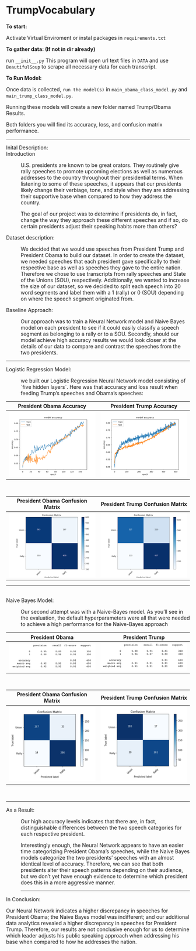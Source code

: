 # TrumpVocabulary

**To start:**

Activate Virtual Enviroment or instal packages in `requirements.txt`


**To gather data: (If not in dir already)**

run `__init__.py` This program will open url text files in `DATA` and use `BeautifulSoup` to scrape all necessary data for each transcript. 


**To Run Model:**

Once data is collected, `run the model(s)` in `main_obama_class_model.py` and `main_trump_class_model.py`. 

Running these models will create a new folder named Trump/Obama Results. 

Both folders you will find its accuracy, loss, and confusion matrix performance. 


---

<dl>
  <dt>Inital Description:</dt>
 
  <dt>Introduction</dt>
   <dd>

<p>U.S. presidents are known to be great orators. They routinely give rally speeches to promote upcoming elections as well as numerous addresses to the country throughout their presidential terms. When listening to some of these speeches, it appears that our presidents likely change their verbiage, tone, and style when they are addressing their supportive base when compared to how they address the country. </p>

<p>The goal of our project was to determine if presidents do, in fact, change the way they approach these different speeches and if so, do certain presidents adjust their speaking habits more than others?</p>
</dd>


 <dt>Dataset description: </dt>
  <dd>
  <p>We decided that we would use speeches from President Trump and President Obama to build our dataset. In order to create the dataset, we needed speeches that each president gave specifically to their respective base as well as speeches they gave to the entire nation. Therefore we chose to use transcripts from rally speeches and State of the Unions (SOU), respectively. Additionally, we wanted to increase the size of our dataset, so we decided to split each speech into 20 word segments and label them with a 1 (rally) or 0 (SOU) depending on where the speech segment originated from.</p>
</dd>

 <dt>Baseline Approach: </dt>
<dd>
  <p>Our approach was to train a Neural Network model and Naive Bayes model on each president to see if it could easily classify a speech segment as belonging to a rally or to a SOU. Secondly, should our model achieve high accuracy results we would look closer at the details of our data to compare and contrast the speeches from the two presidents.</p></dd>

---

 <dt>Logistic Regression Model: </dt>
 <dd>
  <p> we built our Logistic Regression Neural Network model consisting of `five hidden layers`. Here was that accuracy and loss result when feeding Trump’s speeches and Obama’s speeches:</p>
  <dd>
</dl>


President Obama Accuracy   |  President Trump Accuracy
:-------------------------:|:-------------------------:
![](RESULTS/ObamaAcc.png)  |  ![](RESULTS/TrumpAcc.png)


<dl><br></dl>

President Obama Confusion Matrix   |  President Trump Confusion Matrix
:-------------------------:|:-------------------------:
![](RESULTS/obamaM.png)  |  ![](RESULTS/trumpM.png)


---

<dl>
  <br>
<dt>Naive Bayes Model: </dt>
 <dd>
   
 <p>Our second attempt was with a Naive-Bayes model. As you’ll see in the evaluation, the default hyperparameters were all that were needed to achieve a high performance for the Naive-Bayes approach</p>
  <dd>
</dl>



President Obama |  President Trump
:-------------------------:|:-------------------------:
![](RESULTS/obamaNB.png)  |  ![](RESULTS/trumpNB.png)


<dl><br></dl>


President Obama Confusion Matrix|  President Trump Confusion Matrix
:-------------------------:|:-------------------------:
![](RESULTS/obamaNBM.png)  |  ![](RESULTS/trumpNBM.png)



<dl>
  

  <br>
   <hr> 
<dt>As a Result: </dt>
 <dd>
   <p>
   Our high accuracy levels indicates that there are, in fact, distinguishable differences between the two speech categories for each respective president. </p>

  
<p>Interestingly enough, the Neural Network appears to have an easier time categorizing President Obama’s speeches, while the Naive Bayes models categorize the two presidents’ speeches with an almost identical level of accuracy. Therefore, we can see that both presidents alter their speech patterns depending on their audience, but we don’t yet have enough evidence to determine which president does this in a more aggressive manner.</p>
 
 <hr> 
 

 
 <dt>In Conclusion: </dt>
 <p> Our Neural Network indicates a higher discrepancy in speeches for President Obama; the Naive Bayes model was indifferent; and our additional data analytics revealed a higher discrepancy in speeches for President Trump. Therefore, our results are not conclusive enough for us to determine which leader adjusts his public speaking approach when addressing his base when compared to how he addresses the nation.</p>
  <dd>
</dl>


